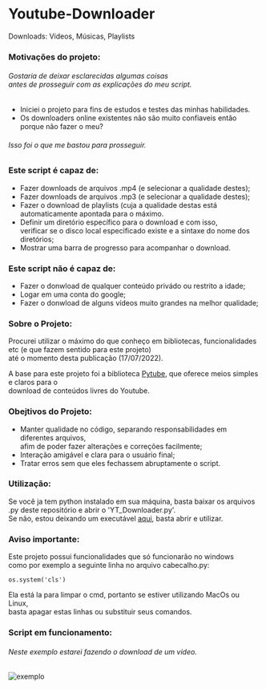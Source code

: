 # Youtube-Downloader
Downloads: Vídeos, Músicas, Playlists

### Motivações do projeto:

###### Gostaria de deixar esclarecidas algumas coisas<br/>antes de prosseguir com as explicações do meu script.

- Iniciei o projeto para fins de estudos e testes das minhas habilidades.
- Os downloaders online existentes não são muito confiaveis então porque não fazer o meu?

###### Isso foi o que me bastou para prosseguir.

### Este script é capaz de:

- Fazer downloads de arquivos .mp4 (e selecionar a qualidade destes);
- Fazer downloads de arquivos .mp3 (e selecionar a qualidade destes);
- Fazer o download de playlists (cuja a qualidade destas está automaticamente apontada para o máximo.
- Definir um diretório específico para o download e com isso, <br/>verificar se o disco local especificado existe e a sintaxe do nome dos diretórios;
- Mostrar uma barra de progresso para acompanhar o download.

### Este script não é capaz de:

- Fazer o donwload de qualquer conteúdo privádo ou restrito a idade;
- Logar em uma conta do google;
- Fazer o donwload de alguns vídeos muito grandes na melhor qualidade;

### Sobre o Projeto:

Procurei utilizar o máximo do que conheço em bibliotecas, funcionalidades etc (e que fazem sentido para este projeto)<br/>
até o momento desta publicação (17/07/2022).<br/> 

A base para este projeto foi a biblioteca [Pytube](https://pypi.org/project/pytube/), que oferece meios simples e claros para o <br/>
download de conteúdos livres do Youtube.

### Obejtivos do Projeto:

- Manter qualidade no código, separando responsabilidades em diferentes arquivos, <br/>afim de poder fazer alterações e correções facilmente;
- Interação amigável e clara para o usuário final;
- Tratar erros sem que eles fechassem abruptamente o script.

### Utilização:

Se você ja tem python instalado em sua máquina, basta baixar os arquivos .py deste repositório e abrir o 'YT_Downloader.py'.<br/>
Se não, estou deixando um executável [aqui](https://github.com/W3SL3N/Youtube-Downloader/raw/main/YT_Downloader.exe), basta abrir e utilizar.

### Aviso importante:

Este projeto possui funcionalidades que só funcionarão no windows<br/>
como por exemplo a seguinte linha no arquivo cabecalho.py:

```
os.system('cls')
```

Ela está la para limpar o cmd, portanto se estiver utilizando MacOs ou Linux,<br/>
basta apagar estas linhas ou substituir seus comandos.

### Script em funcionamento:

###### Neste exemplo estarei fazendo o download de um vídeo.

![exemplo](https://user-images.githubusercontent.com/108354947/179423866-5b611938-d53a-4438-b51a-b496b2ecd1c2.gif)
